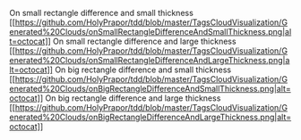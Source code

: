 On small rectangle difference and small thickness
[[https://github.com/HolyPrapor/tdd/blob/master/TagsCloudVisualization/Generated%20Clouds/onSmallRectangleDifferenceAndSmallThickness.png|alt=octocat]]
On small rectangle difference and large thickness
[[https://github.com/HolyPrapor/tdd/blob/master/TagsCloudVisualization/Generated%20Clouds/onSmallRectangleDifferenceAndLargeThickness.png|alt=octocat]]
On big rectangle difference and small thickness
[[https://github.com/HolyPrapor/tdd/blob/master/TagsCloudVisualization/Generated%20Clouds/onBigRectangleDifferenceAndSmallThickness.png|alt=octocat]]
On big rectangle difference and large thickness
[[https://github.com/HolyPrapor/tdd/blob/master/TagsCloudVisualization/Generated%20Clouds/onBigRectangleDifferenceAndLargeThickness.png|alt=octocat]]
